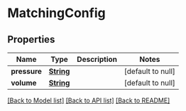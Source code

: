 # MatchingConfig
## Properties

Name | Type | Description | Notes
------------ | ------------- | ------------- | -------------
**pressure** | [**String**](string.md) |  | [default to null]
**volume** | [**String**](string.md) |  | [default to null]

[[Back to Model list]](../README.md#documentation-for-models) [[Back to API list]](../README.md#documentation-for-api-endpoints) [[Back to README]](../README.md)

